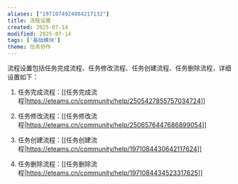 ```yaml
---
aliases: ["1971074924084217132"]
title: 流程设置
created: 2025-07-14
modified: 2025-07-14
tags: ['基础模块']
theme: 任务协作
---
```


流程设置包括任务完成流程、任务修改流程、任务创建流程、任务删除流程，详细设置如下：

1. 任务完成流程：[[任务完成流程|https://eteams.cn/community/help/2505427855757034724]]

2. 任务修改流程：[[任务修改流程|https://eteams.cn/community/help/2506576447686899054]]

3. 任务创建流程：[[任务创建流程|https://eteams.cn/community/help/1971084430642117624]]

4. 任务删除流程：[[任务删除流程|https://eteams.cn/community/help/1971084434523317625]]